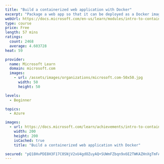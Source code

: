 ```yaml
---
title: "Build a containerized web application with Docker"
excerpt: "Package a web app so that it can be deployed as a Docker image and run from an Azure Container Instance."
webUrl: https://docs.microsoft.com/en-us/learn/modules/intro-to-containers/
type: course
price: Free
length: 57 mins
ratings:
  count: 2468
  average: 4.603728
heat: 59

provider:
  name: Microsoft Learn
  domain: microsoft.com
  images:
    - url: /assets/images/organizations/microsoft.com-50x50.jpg
      width: 50
      height: 50

levels:
  - Beginner

topics:
  - Azure

images:
  - url: https://docs.microsoft.com/learn/achievements/intro-to-containers-social.png
    width: 200
    height: 200
    isCached: true
    title: "Build a containerized web application with Docker"

secured: "pQ18HvPDE8H3F17C0SNjV2xU4gdOZuyAQ+SUWmFZbqn9x6E2TWKAZHnXgTmFAn6OkNzFxCjhIc8u2U2kBjIAEtxfN0VqBjDJoH1lypMsb0dmszQYhqGxUZdxpLxmCdhDy8J5Pm2N0UvnjbdQulqpUBveM+Ywax6aeRZyS4su9t/TyRMtZtEYHXMidLhDx1dWWKGSx6xlCUAqgL9UmKN08+f0jhwYR261lhiahkaoHDOFIAefkarXZ1Pp+Us3U8gUhttPhyvkIfxe2v3SVqS0uQX9rjrWazJNK2wymZxLcRmaa9trmQmHIYxDKsg3ut56pPto7uuM7KfsmwJKrcGFL4esAw29sIlpFrPs8HmVTKFJl0rJWxEgwD1jLbqS7B+VFVROGG7+ecMYCir4vM8cPQ==;5sPvfo0iuMsNJZqq1jnURg=="
---
```


